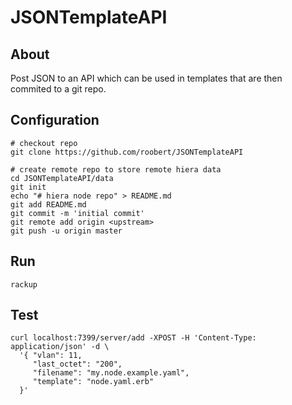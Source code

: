 # JSONTemplateAPI

## About

Post JSON to an API which can be used in templates that are then commited to a git repo.

## Configuration

```
# checkout repo
git clone https://github.com/roobert/JSONTemplateAPI

# create remote repo to store remote hiera data
cd JSONTemplateAPI/data
git init
echo "# hiera node repo" > README.md
git add README.md
git commit -m 'initial commit'
git remote add origin <upstream>
git push -u origin master
```

## Run

```
rackup
```

## Test

```
curl localhost:7399/server/add -XPOST -H 'Content-Type: application/json' -d \
  '{ "vlan": 11,
     "last_octet": "200",
     "filename": "my.node.example.yaml",
     "template": "node.yaml.erb"
  }'
```
